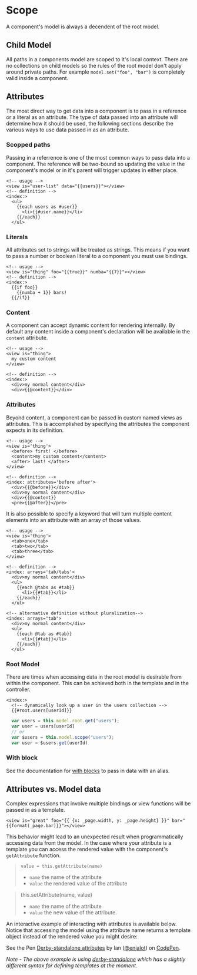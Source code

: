 # Scope

A component's model is always a decendent of the root model. 

## Child Model
All paths in a components model are scoped to it's local context. There are no collections on child models so the rules of the root model don't apply around private paths. For example `model.set("foo", "bar")` is completely valid inside a component.


## Attributes
The most direct way to get data into a component is to pass in a reference or a literal as an attribute. The type of data passed into an attribute will determine how it should be used, the following sections describe the various ways to use data passed in as an attribute.

### Scopped paths
Passing in a referrence is one of the most common ways to pass data into a component. The reference will be two-bound so updating the value in the component's model or in it's parent will trigger updates in either place.

```derby
<!-- usage -->
<view is="user-list" data="{{users}}"></view>
<!-- definition -->
<index:>
  <ul>
    {{each users as #user}}
      <li>{{#user.name}}</li>
    {{/each}}
  </ul>
```


### Literals
All attributes set to strings will be treated as strings. This means if you want to pass a number or boolean literal to a component you must use bindings.

```derby
<!-- usage -->
<view is="thing" foo="{{true}}" numba="{{7}}"></view>
<!-- definition -->
<index:>
  {{if foo}}
    {{numba + 1}} bars!
  {{/if}}
```


### Content
A component can accept dynamic content for rendering internally. 
By default any content inside a component's declaration will be available in the `content` attribute.
```derby
<!-- usage -->
<view is="thing">
  my custom content
</view>

<!-- definition -->
<index:>
  <div>my normal content</div>
  <div>{{@content}}</div>
```

### Attributes
Beyond content, a component can be passed in custom named views as attributes. This is accomplished by specifying the attributes the component expects in its definition.

```derby
<!-- usage -->
<view is='thing'>
  <before> first! </before>
  <content>my custom content</content>
  <after> last! </after>
</view>

<!-- definition -->
<index: attributes='before after'>
  <div>{{@before}}</div>
  <div>my normal content</div>
  <div>{{@content}}
  <pre>{{@after}}</pre>
```

It is also possible to specify a keyword that will turn multiple content elements into an attribute with an array of those values.
```derby
<!-- usage -->
<view is='thing'>
  <tab>one</tab>
  <tab>two</tab>
  <tab>three</tab>
</view>

<!-- definition -->
<index: arrays='tab/tabs'>
  <div>my normal content</div>
  <ul>
    {{each @tabs as #tab}}
      <li>{{#tab}}</li>
    {{/each}}
  </ul>

<!-- alternative definition without pluralization-->
<index: arrays="tab">
  <div>my normal content</div>
  <ul>
    {{each @tab as #tab}}
      <li>{{#tab}}</li>
    {{/each}}
  </ul>
```

### Root Model
There are times when accessing data in the root model is desirable from within the component. This can be achieved both in the template and in the controller.

```derby
<index:>
  <!-- dynamically look up a user in the users collection -->
  {{#root.users[userId]}}
```

```js
  var users = this.model.root.get("users");
  var user = users[userId]
  // or
  var $users = this.model.scope("users");
  var user = $users.get(userId)
```


### With block
See the documentation for [with blocks](../views/template-syntax/blocks#with) to pass in data with an alias. 


## Attributes vs. Model data
Complex expressions that involve multiple bindings or view functions will be passed in as a template.
```derby
<view is="great" foo="{{ {x: _page.width, y: _page.height} }}" bar="{{format(_page.bar)}}"></view>
```

This behavior might lead to an unexpected result when programmatically accessing data from the model. In the case where your attribute is a template you can access the rendered value with the component's `getAttribute` function.

> `value = this.getAttribute(name)`
> * `name` the name of the attribute
> * `value` the rendered value of the attribute

> this.setAttribute(name, value)
> * `name` the name of the attribute
> * `value` the new value of the attribute.

An interactive example of interacting with attributes is available below. Notice that accessing the model using the attribute name returns a template object instead of the rendered value you might desire:

<p data-height="411" data-theme-id="12888" data-slug-hash="ByOaMm" data-default-tab="html" data-user="enjalot" class='codepen'>See the Pen <a href='http://codepen.io/enjalot/pen/ByOaMm/'>Derby-standalone attributes</a> by Ian (<a href='http://codepen.io/enjalot'>@enjalot</a>) on <a href='http://codepen.io'>CodePen</a>.</p>
<script async src="//assets.codepen.io/assets/embed/ei.js"></script>

*Note - The above example is using [derby-standalone](http://github.com/derbyjs/derby-standalone) which has a slightly different syntax for defining templates at the moment.*

